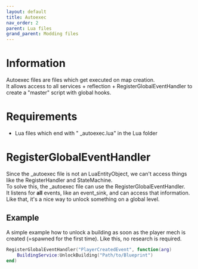 ```yaml
---
layout: default
title: Autoexec
nav_order: 2
parent: Lua files
grand_parent: Modding files
---
```


# Information
Autoexec files are files which get executed on map creation.  
It allows access to all services + reflection + RegisterGlobalEventHandler to create a "master" script with global hooks.

# Requirements
- Lua files which end with " _autoexec.lua" in the Lua folder

# RegisterGlobalEventHandler
Since the _autoexec file is not an LuaEntityObject, we can't access things like the RegisterHandler and StateMachine.  
To solve this, the _autoexec file can use the RegisterGlobalEventHandler.  
It listens for **all** events, like an event_sink, and can access that information.  
Like that, it's a nice way to unlock something on a global level.

## Example
A simple example how to unlock a building as soon as the player mech is created (=spawned for the first time). Like this, no research is required.

```lua
RegisterGlobalEventHandler("PlayerCreatedEvent", function(arg)
    BuildingService:UnlockBuilding("Path/to/Blueprint")
end)
```